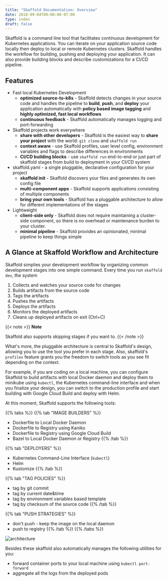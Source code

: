 ```yaml
---
title: "Skaffold Documentation: Overview"
date: 2018-09-04T00:00:00-07:00
type: index
draft: false
---
```


Skaffold is a command line tool that facilitates continuous development for
Kubernetes applications. You can iterate on your application source code
locally then deploy to local or remote Kubernetes clusters. Skaffold handles
the workflow for building, pushing and deploying your application. It can also
provide building blocks and describe customizations for a CI/CD pipeline.

## Features

* Fast local Kubernetes Development
  * **optimized source-to-k8s** - Skaffold detects changes in your source code and handles the pipeline to
  **build**, **push**, and **deploy** your application automatically with **policy based image tagging** and **highly optimized, fast local workflows**
  * **continuous feedback** - Skaffold automatically manages logging and port-forwarding   
* Skaffold projects work everywhere
  * **share with other developers** - Skaffold is the easiest way to **share your project** with the world: `git clone` and `skaffold run`
  * **context aware** - use Skaffold profiles, user level config, environment variables and flags to describe differences in environments
  * **CI/CD building blocks** - use `skaffold run` end-to-end or just part of skaffold stages from build to deployment in your CI/CD system 
* skaffold.yaml - a single pluggable, declarative configuration for your project  
  * **skaffold init** - Skaffold discovers your files and generates its own config file
  * **multi-component apps** - Skaffold supports applications consisting of multiple components 
  * **bring your own tools** - Skaffold has a pluggable architecture to allow for different implementations of the stages
* Lightweight 
  * **client-side only** - Skaffold does not require maintaining a cluster-side component, so there is no overhead or maintenance burden to
  your cluster.
  * **minimal pipeline** - Skaffold provides an opinionated, minimal pipeline to keep things simple  

## A Glance at Skaffold Workflow and Architecture

Skaffold simplies your development workflow by organizing common development
stages into one simple command. Every time you run `skaffold dev`, the system

1. Collects and watches your source code for changes
2. Builds artifacts from the source code
3. Tags the artifacts
4. Pushes the artifacts
5. Deploys the artifacts
6. Monitors the deployed artifacts
7. Cleans up deployed artifacts on exit (Ctrl+C) 

{{< note >}}
**Note** 

Skaffold also supports skipping stages if you want to. 
{{< /note >}}
   
What's more, the pluggable architecture is central to Skaffold's design, allowing you to use
the tool you prefer in each stage. Also, skaffold's `profiles` feature grants
you the freedom to switch tools as you see fit depending on the context. 

For example, if you are coding on a local machine, you can configure Skaffold to build artifacts
with local Docker daemon and deploy them to minikube
using `kubectl`, the Kubernetes command-line interface and when you finalize your
design, you can switch to the production profile and start building with
Google Cloud Build and deploy with Helm.

At this moment, Skaffold supports the following tools:

{{% tabs %}}
{{% tab "IMAGE BUILDERS" %}}
* Dockerfile to Local Docker Daemon
* Dockerfile to Registry using Kaniko
* Dockerfile to Registry using Google Cloud Build
* Bazel to Local Docker Daemon or Registry 
{{% /tab %}}

{{% tab "DEPLOYERS" %}}
* Kubernetes Command-Line Interface (`kubectl`)
* Helm
* Kustomize
{{% /tab %}}

{{% tab "TAG POLICIES" %}}
* tag by git commit
* tag by current date&time 
* tag by environment variables based template
* tag by checksum of the source code
{{% /tab %}}

{{% tab "PUSH STRATEGIES" %}}
* don't push - keep the image on the local daemon
* push to registry 
{{% /tab %}} 
{{% /tabs %}}


![architecture](/images/architecture.png)


Besides these skaffold also automatically manages the following utilities for you: 

* forward container ports to your local machine using `kubectl port-forward`
* aggregate all the logs from the deployed pods
